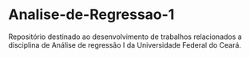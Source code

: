# Analise-de-Regressao-1
Repositório destinado ao desenvolvimento de trabalhos relacionados a disciplina de Análise de regressão I da Universidade Federal do Ceará.
